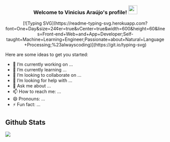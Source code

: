 <h3 align="center">
  Welcome to Vinicius Araújo's profile!
  <img src="https://media.giphy.com/media/hvRJCLFzcasrR4ia7z/giphy.gif" width="28">
</h3>
<p align="center">
[![Typing SVG](https://readme-typing-svg.herokuapp.com?font=One+Day&size=24&center=true&vCenter=true&width=600&height=60&lines=Front-end+Web+and+App+Developer;Self-taught+Machine+Learning+Engineer;Passionate+about+Natural+Language+Processing;%23alwayscoding)](https://git.io/typing-svg)
</p>
Here are some ideas to get you started:

- 🔭 I’m currently working on ...
- 🌱 I’m currently learning ...
- 👯 I’m looking to collaborate on ...
- 🤔 I’m looking for help with ...
- 💬 Ask me about ...
- 📫 How to reach me: ...
- 😄 Pronouns: ...
- ⚡ Fun fact: ...


## Github Stats  
<div align="left"><img src="https://github-readme-stats.vercel.app/api?username=PAVincius&theme=react&show_icons=true&count_private=true&hide_border=true" align="center" /></div
